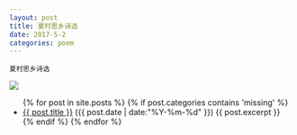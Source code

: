 ```yaml
---
layout: post
title: 夏村思乡诗选
date: 2017-5-2
categories: poem
---
```

`夏村思乡诗选`

![]({{site.url}}/Images/88.JPG)

<!--more-->

<ul>
  {% for post in site.posts %}
	{% if post.categories contains 'missing' %} 
		<li>
		  <a href="{{ post.url }}">{{ post.title }}</a>
		  <span>({{ post.date | date:"%Y-%m-%d" }})</span>
		  {{ post.excerpt }}
		</li>
	 {% endif %} 
	{% endfor %}
</ul>

<script>
  (function(i,s,o,g,r,a,m){i['GoogleAnalyticsObject']=r;i[r]=i[r]||function(){
  (i[r].q=i[r].q||[]).push(arguments)},i[r].l=1*new Date();a=s.createElement(o),
  m=s.getElementsByTagName(o)[0];a.async=1;a.src=g;m.parentNode.insertBefore(a,m)
  })(window,document,'script','https://www.google-analytics.com/analytics.js','ga');

  ga('create', 'UA-85986843-1', 'auto');
  ga('send', 'pageview');

</script>
